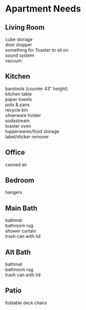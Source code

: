 # Apartment Needs

## Living Room

cube storage  
door stopper  
something for Toaster to sit on  
sound system  
vacuum

## Kitchen

barstools (counter 43" height)  
kitchen table  
paper towels  
pots & pans  
recycle bin  
silverware holder  
sodastream  
toaster oven  
tupperwares/food storage  
label/sticker remover  

## Office

canned air

## Bedroom

hangers

## Main Bath

bathmat  
bathroom rug  
shower curtain  
trash can with lid

## Alt Bath

bathmat  
bathroom rug  
trash can with lid

## Patio

foldable deck chairs
